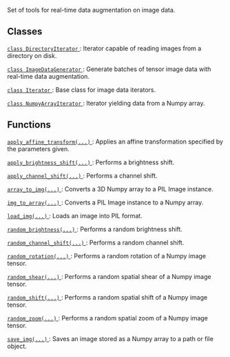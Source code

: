 Set of tools for real-time data augmentation on image data.



## Classes
[ `class DirectoryIterator` ](https://tensorflow.google.cn/api_docs/python/tf/keras/preprocessing/image/DirectoryIterator): Iterator capable of reading images from a directory on disk.

[ `class ImageDataGenerator` ](https://tensorflow.google.cn/api_docs/python/tf/keras/preprocessing/image/ImageDataGenerator): Generate batches of tensor image data with real-time data augmentation.

[ `class Iterator` ](https://tensorflow.google.cn/api_docs/python/tf/keras/preprocessing/image/Iterator): Base class for image data iterators.

[ `class NumpyArrayIterator` ](https://tensorflow.google.cn/api_docs/python/tf/keras/preprocessing/image/NumpyArrayIterator): Iterator yielding data from a Numpy array.



## Functions
[ `apply_affine_transform(...)` ](https://tensorflow.google.cn/api_docs/python/tf/keras/preprocessing/image/apply_affine_transform): Applies an affine transformation specified by the parameters given.

[ `apply_brightness_shift(...)` ](https://tensorflow.google.cn/api_docs/python/tf/keras/preprocessing/image/apply_brightness_shift): Performs a brightness shift.

[ `apply_channel_shift(...)` ](https://tensorflow.google.cn/api_docs/python/tf/keras/preprocessing/image/apply_channel_shift): Performs a channel shift.

[ `array_to_img(...)` ](https://tensorflow.google.cn/api_docs/python/tf/keras/preprocessing/image/array_to_img): Converts a 3D Numpy array to a PIL Image instance.

[ `img_to_array(...)` ](https://tensorflow.google.cn/api_docs/python/tf/keras/preprocessing/image/img_to_array): Converts a PIL Image instance to a Numpy array.

[ `load_img(...)` ](https://tensorflow.google.cn/api_docs/python/tf/keras/preprocessing/image/load_img): Loads an image into PIL format.

[ `random_brightness(...)` ](https://tensorflow.google.cn/api_docs/python/tf/keras/preprocessing/image/random_brightness): Performs a random brightness shift.

[ `random_channel_shift(...)` ](https://tensorflow.google.cn/api_docs/python/tf/keras/preprocessing/image/random_channel_shift): Performs a random channel shift.

[ `random_rotation(...)` ](https://tensorflow.google.cn/api_docs/python/tf/keras/preprocessing/image/random_rotation): Performs a random rotation of a Numpy image tensor.

[ `random_shear(...)` ](https://tensorflow.google.cn/api_docs/python/tf/keras/preprocessing/image/random_shear): Performs a random spatial shear of a Numpy image tensor.

[ `random_shift(...)` ](https://tensorflow.google.cn/api_docs/python/tf/keras/preprocessing/image/random_shift): Performs a random spatial shift of a Numpy image tensor.

[ `random_zoom(...)` ](https://tensorflow.google.cn/api_docs/python/tf/keras/preprocessing/image/random_zoom): Performs a random spatial zoom of a Numpy image tensor.

[ `save_img(...)` ](https://tensorflow.google.cn/api_docs/python/tf/keras/preprocessing/image/save_img): Saves an image stored as a Numpy array to a path or file object.


